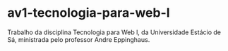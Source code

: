 # av1-tecnologia-para-web-I
Trabalho da disciplina Tecnologia para Web l, da Universidade Estácio de Sá, ministrada pelo professor Andre Eppinghaus.
